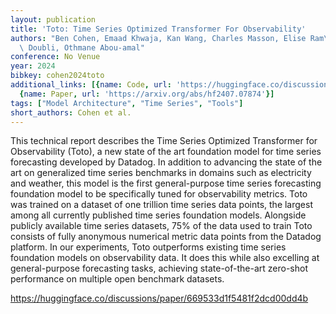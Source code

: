 ```yaml
---
layout: publication
title: 'Toto: Time Series Optimized Transformer For Observability'
authors: "Ben Cohen, Emaad Khwaja, Kan Wang, Charles Masson, Elise Ram\xE9, Youssef\
  \ Doubli, Othmane Abou-amal"
conference: No Venue
year: 2024
bibkey: cohen2024toto
additional_links: [{name: Code, url: 'https://huggingface.co/discussions/paper/669533d1f5481f2dcd00dd4b'},
  {name: Paper, url: 'https://arxiv.org/abs/hf2407.07874'}]
tags: ["Model Architecture", "Time Series", "Tools"]
short_authors: Cohen et al.
---
```

This technical report describes the Time Series Optimized Transformer for Observability (Toto), a new state of the art foundation model for time series forecasting developed by Datadog. In addition to advancing the state of the art on generalized time series benchmarks in domains such as electricity and weather, this model is the first general-purpose time series forecasting foundation model to be specifically tuned for observability metrics. Toto was trained on a dataset of one trillion time series data points, the largest among all currently published time series foundation models. Alongside publicly available time series datasets, 75% of the data used to train Toto consists of fully anonymous numerical metric data points from the Datadog platform. In our experiments, Toto outperforms existing time series foundation models on observability data. It does this while also excelling at general-purpose forecasting tasks, achieving state-of-the-art zero-shot performance on multiple open benchmark datasets.

https://huggingface.co/discussions/paper/669533d1f5481f2dcd00dd4b